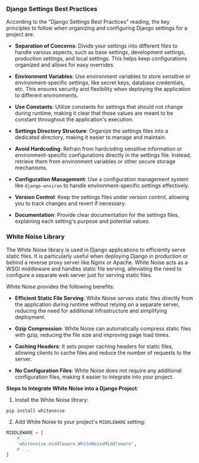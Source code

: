 ### Django Settings Best Practices

According to the "Django Settings Best Practices" reading, the key principles to follow when organizing and configuring Django settings for a project are:

- **Separation of Concerns**: Divide your settings into different files to handle various aspects, such as base settings, development settings, production settings, and local settings. This helps keep configurations organized and allows for easy overrides.

- **Environment Variables**: Use environment variables to store sensitive or environment-specific settings, like secret keys, database credentials, etc. This ensures security and flexibility when deploying the application to different environments.

- **Use Constants**: Utilize constants for settings that should not change during runtime, making it clear that those values are meant to be constant throughout the application's execution.

- **Settings Directory Structure**: Organize the settings files into a dedicated directory, making it easier to manage and maintain.

- **Avoid Hardcoding**: Refrain from hardcoding sensitive information or environment-specific configurations directly in the settings file. Instead, retrieve them from environment variables or other secure storage mechanisms.

- **Configuration Management**: Use a configuration management system like `django-environ` to handle environment-specific settings effectively.

- **Version Control**: Keep the settings files under version control, allowing you to track changes and revert if necessary.

- **Documentation**: Provide clear documentation for the settings files, explaining each setting's purpose and potential values.

### White Noise Library

The White Noise library is used in Django applications to efficiently serve static files. It is particularly useful when deploying Django in production or behind a reverse proxy server like Nginx or Apache. White Noise acts as a WSGI middleware and handles static file serving, alleviating the need to configure a separate web server just for serving static files.

White Noise provides the following benefits:

- **Efficient Static File Serving**: White Noise serves static files directly from the application during runtime without relying on a separate server, reducing the need for additional infrastructure and simplifying deployment.

- **Gzip Compression**: White Noise can automatically compress static files with gzip, reducing the file size and improving page load times.

- **Caching Headers**: It sets proper caching headers for static files, allowing clients to cache files and reduce the number of requests to the server.

- **No Configuration Files**: White Noise does not require any additional configuration files, making it easier to integrate into your project.

**Steps to Integrate White Noise into a Django Project**:

1. Install the White Noise library:

```python
pip install whitenoise

```
2. Add White Noise to your project's `MIDDLEWARE` setting:

```python
MIDDLEWARE = [
    # ...
    'whitenoise.middleware.WhiteNoiseMiddleware',
    # ...
]
```
